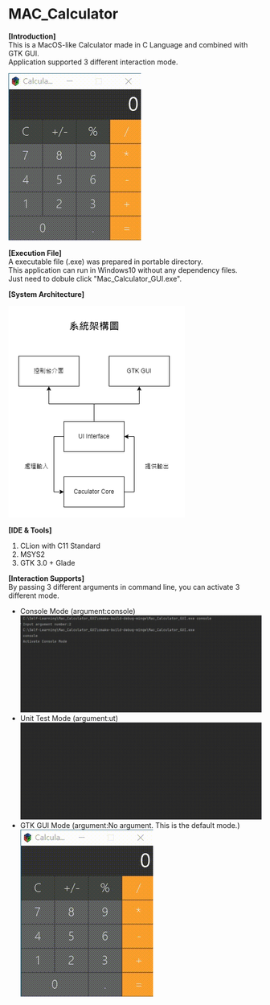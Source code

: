 # MAC_Calculator


**[Introduction]**<br>
This is a MacOS-like Calculator made in C Language and combined with GTK GUI. <br>
Application supported 3 different interaction mode.

![image](https://github.com/BowDer1118/MAC_Calculator/blob/cef2bdb7e5dc2345b4996826cb2d358f52fe1920/images/Demo.gif)

**[Execution File]**<br>
A executable file (.exe) was prepared in portable directory.<br>
This application can run in Windows10 without any dependency files.<br>
Just need to dobule click "Mac_Calculator_GUI.exe".


**[System Architecture]**

![image](https://github.com/BowDer1118/MAC_Calculator/blob/b67f134e77863ea46e6f83660232df088e1830f4/images/%E7%B3%BB%E7%B5%B1%E6%9E%B6%E6%A7%8B%E5%9C%96.png)

**[IDE & Tools]**
1. CLion with C11 Standard
2. MSYS2 
3. GTK 3.0 + Glade

**[Interaction Supports]**<br>
By passing 3 different arguments in command line, you can activate 3 different mode.
- Console Mode (argument:console)
![image](https://github.com/BowDer1118/MAC_Calculator/blob/cef2bdb7e5dc2345b4996826cb2d358f52fe1920/images/ConsoleDemo.gif)
- Unit Test Mode (argument:ut)
![image](https://github.com/BowDer1118/MAC_Calculator/blob/cef2bdb7e5dc2345b4996826cb2d358f52fe1920/images/UnitTestDemo.gif)
- GTK GUI Mode (argument:No argument. This is the default mode.) <br>
![image](https://github.com/BowDer1118/MAC_Calculator/blob/cef2bdb7e5dc2345b4996826cb2d358f52fe1920/images/Demo.gif)

